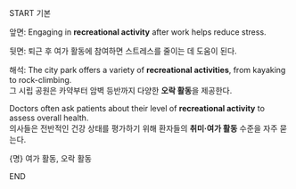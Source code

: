 START
기본

앞면:
Engaging in **recreational activity** after work helps reduce stress.

뒷면:
퇴근 후 여가 활동에 참여하면 스트레스를 줄이는 데 도움이 된다.

해석:
The city park offers a variety of **recreational activities**, from kayaking to rock-climbing.  
그 시립 공원은 카약부터 암벽 등반까지 다양한 **오락 활동**을 제공한다.

Doctors often ask patients about their level of **recreational activity** to assess overall health.  
의사들은 전반적인 건강 상태를 평가하기 위해 환자들의 **취미·여가 활동** 수준을 자주 묻는다.

{명} 여가 활동, 오락 활동
<!--ID: 1746586791360-->
END